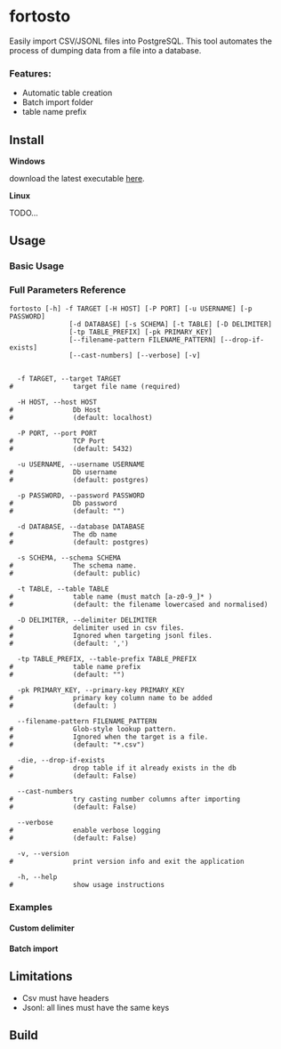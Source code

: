 # fortosto

Easily import CSV/JSONL files into PostgreSQL.
This tool automates the process of dumping data from a file into a database.

### Features:

- Automatic table creation
- Batch import folder
- table name prefix

## Install

**Windows**

download the latest executable [here](https://github.com/halx4/fortosto/releases/latest).

**Linux**

TODO...

## Usage

### Basic Usage

### Full Parameters Reference

```shell script
fortosto [-h] -f TARGET [-H HOST] [-P PORT] [-u USERNAME] [-p PASSWORD]
               [-d DATABASE] [-s SCHEMA] [-t TABLE] [-D DELIMITER]
               [-tp TABLE_PREFIX] [-pk PRIMARY_KEY]
               [--filename-pattern FILENAME_PATTERN] [--drop-if-exists]
               [--cast-numbers] [--verbose] [-v]


  -f TARGET, --target TARGET
#               target file name (required)

  -H HOST, --host HOST
#               Db Host 
#               (default: localhost)

  -P PORT, --port PORT
#               TCP Port 
#               (default: 5432)

  -u USERNAME, --username USERNAME
#               Db username 
#               (default: postgres)

  -p PASSWORD, --password PASSWORD
#               Db password 
#               (default: "")

  -d DATABASE, --database DATABASE
#               The db name 
#               (default: postgres)

  -s SCHEMA, --schema SCHEMA
#               The schema name.
#               (default: public)

  -t TABLE, --table TABLE
#               table name (must match [a-z0-9_]* )
#               (default: the filename lowercased and normalised)

  -D DELIMITER, --delimiter DELIMITER
#               delimiter used in csv files.
#               Ignored when targeting jsonl files.
#               (default: ',')

  -tp TABLE_PREFIX, --table-prefix TABLE_PREFIX
#               table name prefix 
#               (default: "")

  -pk PRIMARY_KEY, --primary-key PRIMARY_KEY
#               primary key column name to be added 
#               (default: )

  --filename-pattern FILENAME_PATTERN
#               Glob-style lookup pattern. 
#               Ignored when the target is a file.
#               (default: "*.csv")

  -die, --drop-if-exists      
#               drop table if it already exists in the db
#               (default: False)

  --cast-numbers        
#               try casting number columns after importing 
#               (default: False)

  --verbose             
#               enable verbose logging 
#               (default: False)

  -v, --version         
#               print version info and exit the application

  -h, --help
#               show usage instructions
```

### Examples

#### Custom delimiter

#### Batch import


## Limitations

- Csv must have headers
- Jsonl: all lines must have the same keys

## Build